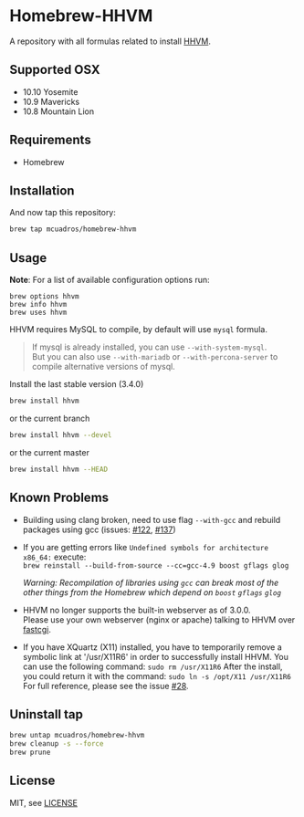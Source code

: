 # Homebrew-HHVM

A repository with all formulas related to install [HHVM](https://github.com/facebook/hhvm).

Supported OSX
------------
* 10.10 Yosemite
* 10.9 Mavericks
* 10.8 Mountain Lion

Requirements
------------

* Homebrew

Installation
------------

And now tap this repository:

```sh
brew tap mcuadros/homebrew-hhvm
```

Usage
-----

**Note**: For a list of available configuration options run:

    brew options hhvm
    brew info hhvm
    brew uses hhvm

HHVM requires MySQL to compile, by default will use `mysql` formula.  

> If mysql is already installed, you can use `--with-system-mysql`.  
> But you can also use `--with-mariadb` or `--with-percona-server` to compile alternative versions of mysql.  

Install the last stable version (3.4.0)

```sh
brew install hhvm
```

or the current branch

```sh
brew install hhvm --devel
```

or the current master

```sh
brew install hhvm --HEAD
```

Known Problems
-----

* Building using clang broken, need to use flag `--with-gcc` and rebuild packages using gcc (issues: [#122](https://github.com/mcuadros/homebrew-hhvm/issues/122), [#137](https://github.com/mcuadros/homebrew-hhvm/issues/137))
* If you are getting errors like `Undefined symbols for architecture x86_64:` execute:  
  `brew reinstall --build-from-source --cc=gcc-4.9 boost gflags glog`  

  *Warning: Recompilation of libraries using `gcc` can break most of the other things from the Homebrew which depend on `boost` `gflags` `glog`*
* HHVM no longer supports the built-in webserver as of 3.0.0.  
  Please use your own webserver (nginx or apache) talking to HHVM over [fastcgi](https://github.com/facebook/hhvm/wiki/FastCGI).
* If you have XQuartz (X11) installed, you have to temporarily remove a symbolic link at '/usr/X11R6' in order to successfully install HHVM.
  You can use the following command: `sudo rm /usr/X11R6`
  After the install, you could return it with the command: `sudo ln -s /opt/X11 /usr/X11R6`
  For full reference, please see the issue [#28](https://github.com/mcuadros/homebrew-hhvm/issues/28).

Uninstall tap
------------

```sh
brew untap mcuadros/homebrew-hhvm
brew cleanup -s --force
brew prune
```

License
-------

MIT, see [LICENSE](LICENSE)
